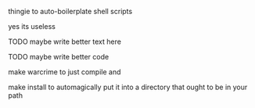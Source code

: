 thingie to auto-boilerplate shell scripts

yes its useless

TODO maybe write better text here

TODO maybe write better code

make warcrime to just compile and

make install to automagically put it into a directory that ought to be in your path
